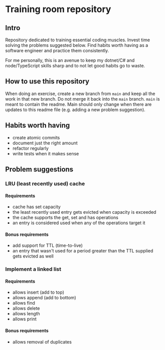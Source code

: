 # Training room repository

## Intro
Repository dedicated to training essential coding muscles. Invest time solving the problems suggested below. Find habits worth having as a software engineer and practice them consistently.

For me personally, this is an avenue to keep my dotnet/C# and node/TypeScript skills sharp and to not let good habits go to waste.

## How to use this repository
When doing an exercise, create a new branch from `main` and keep all the work in that new branch. Do not merge it back into the `main` branch. `main` is meant to contain the readme. Main should only change when there are updates to this readme file (e.g. adding a new problem suggestion).

## Habits worth having

- create atomic commits
- document just the right amount
- refactor regularly
- write tests when it makes sense

## Problem suggestions

### LRU (least recently used) cache

#### Requirements

- cache has set capacity
- the least recently used entry gets evicted when capacity is exceeded
- the cache supports the get, set and has operations
- an entry is considered used when any of the operations target it

#### Bonus requirements

- add support for TTL (time-to-live)
- an entry that wasn't used for a period greater than the TTL supplied gets evicted as well

### Implement a linked list

#### Requirements

- allows insert (add to top)
- allows append (add to bottom)
- allows find
- allows delete
- allows length
- allows print

#### Bonus requirements

- allows removal of duplicates
